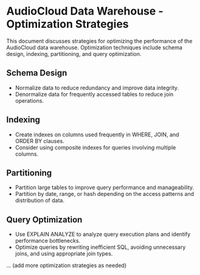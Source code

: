 # AudioCloud Data Warehouse - Optimization Strategies

This document discusses strategies for optimizing the performance of the AudioCloud data warehouse. Optimization techniques include schema design, indexing, partitioning, and query optimization.

## Schema Design
- Normalize data to reduce redundancy and improve data integrity.
- Denormalize data for frequently accessed tables to reduce join operations.

## Indexing
- Create indexes on columns used frequently in WHERE, JOIN, and ORDER BY clauses.
- Consider using composite indexes for queries involving multiple columns.

## Partitioning
- Partition large tables to improve query performance and manageability.
- Partition by date, range, or hash depending on the access patterns and distribution of data.

## Query Optimization
- Use EXPLAIN ANALYZE to analyze query execution plans and identify performance bottlenecks.
- Optimize queries by rewriting inefficient SQL, avoiding unnecessary joins, and using appropriate join types.

... (add more optimization strategies as needed)
